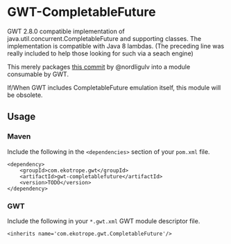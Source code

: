 # GWT-CompletableFuture
GWT 2.8.0 compatible implementation of java.util.concurrent.CompletableFuture and supporting classes. The implementation is compatible with Java 8 lambdas.
(The preceding line was really included to help those looking for such via a seach engine)

This merely packages [this commit](https://github.com/nordligulv/gwt/commit/8b175153216b527e735a07feda4cb5d822caa7c8) by @nordligulv into a module consumable by GWT.

If/When GWT includes CompletableFuture emulation itself, this module will be obsolete.

## Usage

### Maven

Include the following in the `<dependencies>` section of your `pom.xml` file.

```
<dependency>
    <groupId>com.ekotrope.gwt</groupId>
    <artifactId>gwt-completablefuture</artifactId>
    <version>TODO</version>
</dependency>
```

### GWT

Include the following in your `*.gwt.xml` GWT module descriptor file.

`<inherits name='com.ekotrope.gwt.CompletableFuture'/>`

